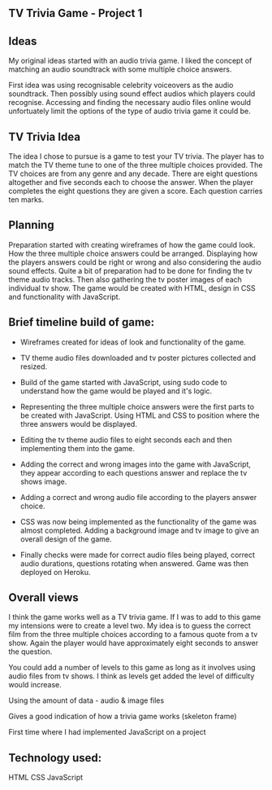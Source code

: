 TV Trivia Game - Project 1
---------------------------


Ideas
------

My original ideas started with an audio trivia game. I liked the concept of matching an audio soundtrack with some multiple choice answers. 

First idea was using recognisable celebrity voiceovers as the audio soundtrack. Then possibly using sound effect audios which players could recognise. Accessing and finding the necessary audio files online would unfortuately limit the options of the type of audio trivia game it could be.    

TV Trivia Idea
---------------

The idea I chose to pursue is a game to test your TV trivia. The player has to match the TV theme tune to one of the three multiple choices provided. The TV choices are from any genre and any decade. There are eight questions altogether and five seconds each to choose the answer. When the player completes the eight questions they are given a score. Each question carries ten marks.   

Planning
---------
Preparation started with creating wireframes of how the game could look. How the three multiple choice answers could be arranged. Displaying how the players answers could be right or wrong and also considering the audio sound effects. 
Quite a bit of preparation had to be done for finding the tv theme audio tracks. Then also gathering the tv poster images of each individual tv show. 
The game would be created with HTML, design in CSS and functionality with JavaScript. 

Brief timeline build of game:
-----------------------------

- Wireframes created for ideas of look and functionality of the game.

- TV theme audio files downloaded and tv poster pictures collected and resized.

- Build of the game started with JavaScript, using sudo code to understand how the game would be played and it's logic.

- Representing the three multiple choice answers were the first parts to be created with JavaScript. Using HTML and CSS to position where the three answers would be displayed. 

- Editing the tv theme audio files to eight seconds each and then implementing them into the game. 

- Adding the correct and wrong images into the game with JavaScript, they appear according to each questions answer and replace the tv shows image. 

- Adding a correct and wrong audio file according to the players answer choice.   
 
- CSS was now being implemented as the functionality of the game was almost completed. Adding a background image and tv image to give an overall design of the game. 

- Finally checks were made for correct audio files being played, correct audio durations, questions rotating when answered. Game was then deployed on Heroku. 

Overall views
-------------

I think the game works well as a TV trivia game. If I was to add to this game my intensions were to create a level two. My idea is to guess the correct film from the three multiple choices according to a famous quote from a tv show. Again the player would have approximately eight seconds to answer the question.

You could add a number of levels to this game as long as it involves using audio files from tv shows. I think as levels get added the level of difficulty would increase. 

Using the amount of data - audio & image files

Gives a good indication of how a trivia game works (skeleton frame)

First time where I had implemented JavaScript on a project


Technology used:
-----------------

HTML
CSS
JavaScript


